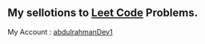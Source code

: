 ## My sellotions to [Leet Code](https://leetcode.com/) Problems.
My Account : [abdulrahmanDev1](https://leetcode.com/abdulrahmanDev1/)
